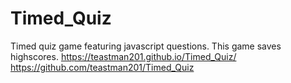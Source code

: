 # Timed_Quiz
Timed quiz game featuring javascript questions. 
This game saves highscores.
https://teastman201.github.io/Timed_Quiz/
https://github.com/teastman201/Timed_Quiz
